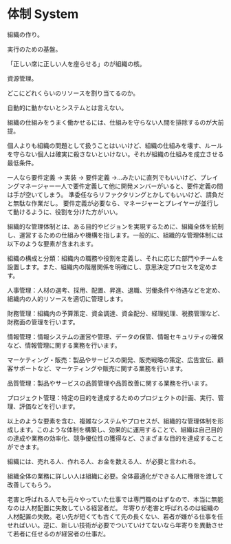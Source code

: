 # 体制 System

組織の作り。

実行のための基盤。

「正しい席に正しい人を座らせる」のが組織の核。

資源管理。

どこにどれくらいのリソースを割り当てるのか。

自動的に動かないとシステムとは言えない。

組織の仕組みをうまく働かせるには、仕組みを守らない人間を排除するのが大前提。

個人よりも組織の問題として扱うことはいいけど、組織の仕組みを壊す、ルールを守らない個人は確実に殺さないといけない。それが組織の仕組みを成立させる最低条件。

一人なら要件定義 → 実装 → 要件定義 →…みたいに直列でもいいけど、プレイングマネージャー一人で要件定義して他に開発メンバーがいると、要件定義の間は手が空いてしまう。
準委任ならリファクタリングとかしてもいいけど、請負だと無駄な作業だし。
要件定義が必要なら、マネージャーとプレイヤーが並行して動けるように、役割を分けた方がいい。

組織的な管理体制とは、ある目的やビジョンを実現するために、組織全体を統制し、運営するための仕組みや機構を指します。一般的に、組織的な管理体制には以下のような要素が含まれます。

組織の構成と分類：組織内の職務や役割を定義し、それに応じた部門やチームを設置します。また、組織内の階層関係を明確にし、意思決定プロセスを定めます。

人事管理：人材の選考、採用、配置、昇進、退職、労働条件や待遇などを定め、組織内の人的リソースを適切に管理します。

財務管理：組織内の予算策定、資金調達、資金配分、経理処理、税務管理など、財務面の管理を行います。

情報管理：情報システムの運営や管理、データの保管、情報セキュリティの確保など、情報管理に関する業務を行います。

マーケティング・販売：製品やサービスの開発、販売戦略の策定、広告宣伝、顧客サポートなど、マーケティングや販売に関する業務を行います。

品質管理：製品やサービスの品質管理や品質改善に関する業務を行います。

プロジェクト管理：特定の目的を達成するためのプロジェクトの計画、実行、管理、評価などを行います。

以上のような要素を含む、複雑なシステムやプロセスが、組織的な管理体制を形成します。このような体制を構築し、効果的に運用することで、組織は自己目的の達成や業務の効率化、競争優位性の獲得など、さまざまな目的を達成することができます。

組織には、売れる人、作れる人、お金を数える人、が必要と言われる。

組織全体の業務に詳しい人は組織に必要。全体最適化ができる人に権限を渡して改善してもらう。

老害と呼ばれる人でも元々やっていた仕事では専門職のはずなので、本当に無能なのは人材配置に失敗している経営者だ。
年寄りが老害と呼ばれるのは組織の人材配置の失敗。老い先が短くても古くて先の長くない、若者が嫌がる仕事を任せればいい。逆に、新しい技術が必要でついていけてないなら年寄りを異動させて若者に任せるのが経営者の仕事だ。